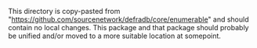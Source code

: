 This directory is copy-pasted from "https://github.com/sourcenetwork/defradb/core/enumerable" and should contain no local changes. This package and that package should probably be unified and/or moved to a more suitable location at somepoint.
